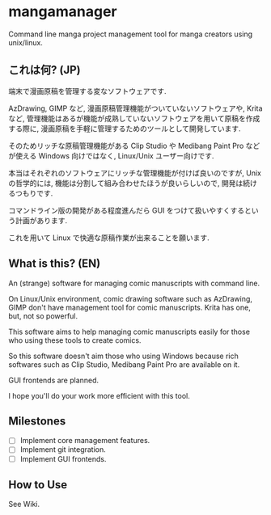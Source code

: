 # mangamanager
Command line manga project management tool for manga creators using unix/linux.

## これは何? (JP)
端末で漫画原稿を管理する変なソフトウェアです.

AzDrawing, GIMP など, 漫画原稿管理機能がついていないソフトウェアや, Krita など, 管理機能はあるが機能が成熟していないソフトウェアを用いて原稿を作成する際に, 漫画原稿を手軽に管理するためのツールとして開発しています.

そのためリッチな原稿管理機能がある Clip Studio や Medibang Paint Pro などが使える Windows 向けではなく, Linux/Unix ユーザー向けです.

本当はそれぞれのソフトウェアにリッチな管理機能が付けば良いのですが, Unix の哲学的には, 機能は分割して組み合わせたほうが良いらしいので, 開発は続けるつもりです.

コマンドライン版の開発がある程度進んだら GUI をつけて扱いやすくするという計画があります.

これを用いて Linux で快適な原稿作業が出来ることを願います.

## What is this? (EN)
An (strange) software for managing comic manuscripts with command line.

On Linux/Unix environment, comic drawing software such as AzDrawing, GIMP don't have management tool for comic manuscripts. Krita has one, but, not so powerful.

This software aims to help managing comic manuscripts easily for those who using these tools to create comics.

So this software doesn't aim those who using Windows because rich softwares such as Clip Studio, Medibang Paint Pro are available on it.

GUI frontends are planned.

I hope you'll do your work more efficient with this tool.

## Milestones
- [ ] Implement core management features.
- [ ] Implement git integration.
- [ ] Implement GUI frontends.

## How to Use
See Wiki.

